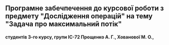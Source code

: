 ## Програмне забечпечення до курсової роботи з предмету "Дослідження операцій" на тему "Задача про максимальний потік"
#### студентів 3-го курсу, групи ІС-72 Прощенко А. Г., Хованової М. О., 
